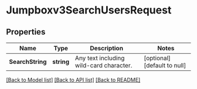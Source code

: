 # Jumpboxv3SearchUsersRequest

## Properties
Name | Type | Description | Notes
------------ | ------------- | ------------- | -------------
**SearchString** | **string** | Any text including wild-card character. | [optional] [default to null]

[[Back to Model list]](../README.md#documentation-for-models) [[Back to API list]](../README.md#documentation-for-api-endpoints) [[Back to README]](../README.md)

